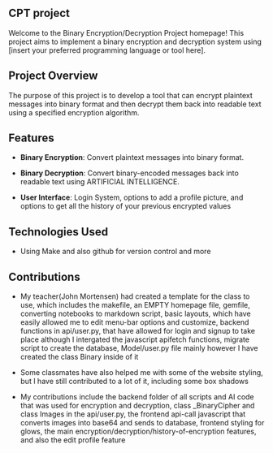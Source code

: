 
## CPT project
Welcome to the Binary Encryption/Decryption Project homepage! This project aims to implement a binary encryption and decryption system using [insert your preferred programming language or tool here].

## Project Overview

The purpose of this project is to develop a tool that can encrypt plaintext messages into binary format and then decrypt them back into readable text using a specified encryption algorithm.

## Features

- **Binary Encryption**: Convert plaintext messages into binary format.
- **Binary Decryption**: Convert binary-encoded messages back into readable text using ARTIFICIAL INTELLIGENCE. 

- **User Interface**: Login System, options to add a profile picture, and options to get all the history of your previous encrypted values

## Technologies Used

- Using Make and also github for version control and more

## Contributions
- My teacher(John Mortensen) had created a template for the class to use, which includes the makefile, an EMPTY homepage file, gemfile, converting notebooks to markdown script, basic layouts, which have easily allowed me to edit menu-bar options and customize, backend functions in api/user.py, that have allowed for login and signup to take place although I intergated the javascript apifetch functions, migrate script to create the database, Model/user.py file mainly however I have created the class Binary inside of it

- Some classmates have also helped me with some of the website styling, but I have still contributed to a lot of it, including some box shadows

- My contributions include the backend folder of all scripts and AI code that was used for encryption and decryption, class _BinaryCipher and class Images in the api/user.py, the frontend api-call javascript that converts images into base64 and sends to database, frontend styling for glows, the main encryption/decryption/history-of-encryption features, and also the edit profile feature 

